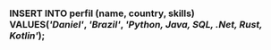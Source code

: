 <h3>INSERT INTO</b> perfil (name, country, skills)<br>
VALUES(<em>'Daniel'</em>, <em>'Brazil'</em>, <em>'Python, Java, SQL, .Net, Rust, Kotlin'</em>);

